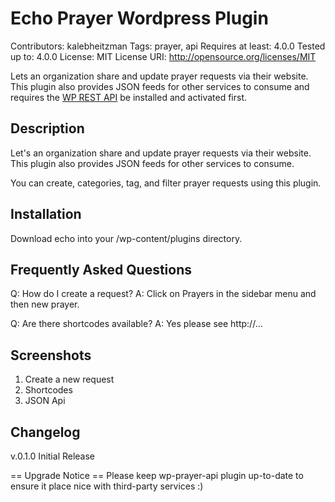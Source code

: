 # Echo Prayer Wordpress Plugin

Contributors: kalebheitzman
Tags: prayer, api
Requires at least: 4.0.0
Tested up to: 4.0.0
License: MIT
License URI: http://opensource.org/licenses/MIT

Lets an organization share and update prayer requests via their website. This plugin also provides JSON feeds for other services to consume and requires the [WP REST API](https://wordpress.org/plugins/rest-api/) be installed and activated first.

## Description
Let's an organization share and update prayer requests via their website. This plugin also provides JSON feeds for other services to consume.

You can create, categories, tag, and filter prayer requests using this plugin.

## Installation
Download echo into your /wp-content/plugins directory.

## Frequently Asked Questions
Q: How do I create a request?
A: Click on Prayers in the sidebar menu and then new prayer.

Q: Are there shortcodes available?
A: Yes please see http://...

## Screenshots
1. Create a new request
2. Shortcodes
3. JSON Api

## Changelog
v.0.1.0 Initial Release

== Upgrade Notice ==
Please keep wp-prayer-api plugin up-to-date to ensure it place nice with third-party services :)